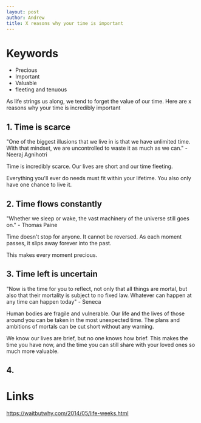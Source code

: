 ```yaml
---
layout: post
author: Andrew
title: X reasons why your time is important
---
```


# Keywords

- Precious
- Important
- Valuable
- fleeting and tenuous

As life strings us along, we tend to forget the value of our time. Here are x reasons why your time is incredibly important

## 1. Time is scarce

<div class="text-right mb-4">
<span class="font-italic">"One of the biggest illusions that we live in is that we have unlimited time. With that mindset, we are uncontrolled to waste it as much as we can."</span> - Neeraj Agnihotri
</div>

Time is incredibly scarce. Our lives are short and our time fleeting.

Everything you'll ever do needs must fit within your lifetime. You also only have one chance to live it.

## 2. Time flows constantly

<div class="text-right mb-4">
<span class="font-italic">"Whether we sleep or wake, the vast machinery of the universe still goes on."</span> - Thomas Paine
</div>

Time doesn't stop for anyone. It cannot be reversed. As each moment passes, it slips away forever into the past.

This makes every moment precious.

## 3. Time left is uncertain

<div class="text-right mb-4">
<span class="font-italic">"Now is the time for you to reflect, not only that all things are mortal, but also that their mortality is subject to no fixed law. Whatever can happen at any time can happen today"</span> - Seneca 
</div>

Human bodies are fragile and vulnerable. Our life and the lives of those around you can be taken in the most unexpected time. The plans and ambitions of mortals can be cut short without any warning.

We know our lives are brief, but no one knows how brief. This makes the time you have now, and the time you can still share with your loved ones so much more valuable.

## 4. 
# Links

https://waitbutwhy.com/2014/05/life-weeks.html
